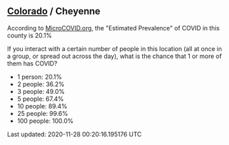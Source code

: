 
## [Colorado](/united-states/colorado) / Cheyenne

According to [MicroCOVID.org](http://microcovid.org),
the "Estimated Prevalence" of COVID in this county is 20.1%

If you interact with a certain number of people in this location
(all at once in a group, or spread out across the day), what is the chance that
1 or more of them has COVID?

- 1 person: 20.1%
- 2 people: 36.2%
- 3 people: 49.0%
- 5 people: 67.4%
- 10 people: 89.4%
- 25 people: 99.6%
- 100 people: 100.0%

Last updated: 2020-11-28 00:20:16.195176 UTC
